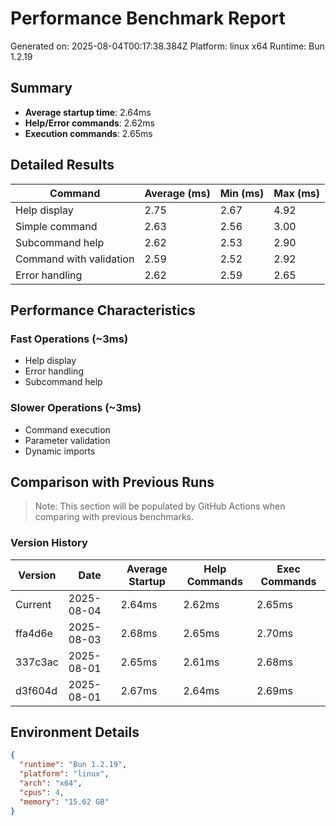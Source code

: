 # Performance Benchmark Report

Generated on: 2025-08-04T00:17:38.384Z
Platform: linux x64
Runtime: Bun 1.2.19

## Summary

- **Average startup time**: 2.64ms
- **Help/Error commands**: 2.62ms
- **Execution commands**: 2.65ms

## Detailed Results

| Command | Average (ms) | Min (ms) | Max (ms) |
|---------|-------------|----------|----------|
| Help display | 2.75 | 2.67 | 4.92 |
| Simple command | 2.63 | 2.56 | 3.00 |
| Subcommand help | 2.62 | 2.53 | 2.90 |
| Command with validation | 2.59 | 2.52 | 2.92 |
| Error handling | 2.62 | 2.59 | 2.65 |

## Performance Characteristics

### Fast Operations (~3ms)
- Help display
- Error handling
- Subcommand help

### Slower Operations (~3ms)
- Command execution
- Parameter validation
- Dynamic imports

## Comparison with Previous Runs

> Note: This section will be populated by GitHub Actions when comparing with previous benchmarks.

### Version History

| Version | Date | Average Startup | Help Commands | Exec Commands |
|---------|------|-----------------|---------------|---------------|
| Current | 2025-08-04 | 2.64ms | 2.62ms | 2.65ms |
| ffa4d6e | 2025-08-03 | 2.68ms | 2.65ms | 2.70ms |
| 337c3ac | 2025-08-01 | 2.65ms | 2.61ms | 2.68ms |
| d3f604d | 2025-08-01 | 2.67ms | 2.64ms | 2.69ms |

## Environment Details

```json
{
  "runtime": "Bun 1.2.19",
  "platform": "linux",
  "arch": "x64",
  "cpus": 4,
  "memory": "15.62 GB"
}
```
